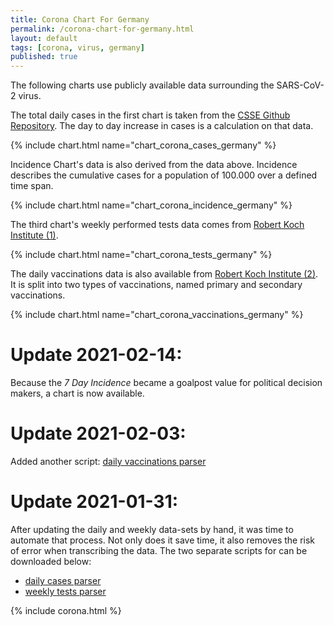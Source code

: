 ```yaml
---
title: Corona Chart For Germany
permalink: /corona-chart-for-germany.html
layout: default
tags: [corona, virus, germany]
published: true
---
```

The following charts use publicly available data surrounding the SARS-CoV-2 virus.

The total daily cases in the first chart is taken from the [CSSE Github Repository][1]. The day to day increase in cases is a calculation on that data.

{% include chart.html name="chart_corona_cases_germany" %}

Incidence Chart's data is also derived from the data above. Incidence describes the cumulative cases for a population of 100.000 over a defined time span.

{% include chart.html name="chart_corona_incidence_germany" %}

The third chart's weekly performed tests data comes from [Robert Koch Institute (1)][2].

{% include chart.html name="chart_corona_tests_germany" %}

The daily vaccinations data is also available from [Robert Koch Institute (2)][3]. It is split into two types of vaccinations, named primary and secondary vaccinations.

{% include chart.html name="chart_corona_vaccinations_germany" %}

[1]: <https://github.com/CSSEGISandData/COVID-19> "COVID-19 Data Repository by the Center for Systems Science and Engineering (CSSE) at Johns Hopkins University"
[2]: <https://www.rki.de/DE/Content/InfAZ/N/Neuartiges_Coronavirus/Daten/Testzahlen-gesamt.xlsx?__blob=publicationFile> "Erfassung der SARS-CoV-2-Testzahlen in Deutschland"
[3]: <https://www.rki.de/DE/Content/InfAZ/N/Neuartiges_Coronavirus/Daten/Impfquotenmonitoring.xlsx?__blob=publicationFile> "Tabelle mit den gemeldeten Impfungen bundesweit und nach Bundesland sowie nach STIKO-Indikation"

# Update 2021-02-14:
Because the *7 Day Incidence* became a goalpost value for political decision makers, a chart is now available.

# Update 2021-02-03:
Added another script: [daily vaccinations parser](/assets/code-examples/covid_daily_vaccinations_parser.py)

# Update 2021-01-31:
After updating the daily and weekly data-sets by hand, it was time to automate that process. Not only does it save time, it also removes the risk of error when transcribing the data.
The two separate scripts for can be downloaded below:
- [daily cases parser](/assets/code-examples/covid_daily_cases_parser.py)
- [weekly tests parser](/assets/code-examples/covid_weekly_tests_parser.py)

{% include corona.html %}
